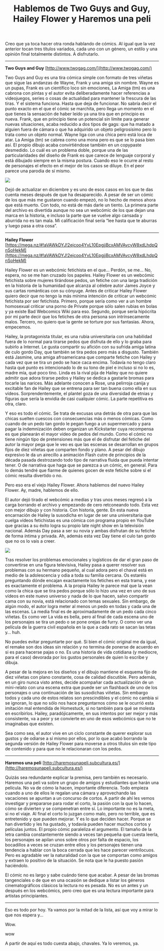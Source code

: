 ﻿---
layout: default
title: Hablemos de Two Guys and Guy, Hailey Flower y Haremos una peli
---

Creo que ya toca hacer otra ronda hablando de cómics. Al igual que la vez anterior tocan tres títulos variados, cada uno con un género, un estilo y una opinión final totalmente distintos. A disfrutarlo.

------------------------------------------------------------------------

**Two Guys and Guy** [http://www.twogag.com/](http://www.twogag.com/)

Two Guys and Guy es una tira cómica simple con formato de tres viñetas que sigue las andanzas de Wayne, Frank y una amiga sin nombre. Wayne es un pupas, Frank es un científico loco sin emociones, La Amiga (tm) es una cabrona con pintas y el autor evita deliberadamente hacer referencias a videojuegos, series o cosas de actualidad para mantener la frescura de las tiras. Y el sistema funciona. Hasta que deja de funcionar. No sabría decir el punto exacto en el que el cómic se marchita, pero llega un momento en el que tienes la sensación de haber leído ya una tira que en principio es nueva. Frank, que en principio tiene un potencial sin límite para generar nuevas situaciones, acaba reducido a dos tipos de gags: que ha matado a alguien fuera de cámara o que ha adquirido un objeto peligrosísimo pero lo trata como un objeto normal. Wayne liga con una chica pero está loca de atar. La Amiga (tm) se cabrea como una mona pero es que se lo pasa bien así. El propio dibujo acaba convirtiéndose también en un copypaste desmedido. Lo cuál es un problema doble, porque una de las particularidades del diseño de Frank es que carece de lenguaje corporal y está dibujado siempre en la misma postura. Cuando eso le ocurre al resto de personajes el efecto en el mejor de los casos se diluye. En el peor parece una parodia de sí mismo.

![](https://i.imgur.com/wga7MzA.jpg)

Dejó de actualizar en diciembre y es uno de esos casos en los que te das cuenta meses después de que ha desaparecido. A pesar de ser un cómic de los que más me gustaron cuando empezó, no lo hecho de menos ahora que está muerto. Con todo, no está de más darle un tiento. La primera parte del archivo es divertida aunque no sea un webcómic de los que dejan una marca en la historia, e incluso la parte que se vuelve algo cansada y aburrida no es tan mala. Mi calificación final sería “lee hasta que te aburras y luego pasa a otra cosa”.

------------------------------------------------------------------------

**Hailey Flower** [https://mega.nz/#!aVAWkDYJ!2ejcoo4YvL10EpgjjBcxAMVAvcyW8xdLhdpQnSoHekM](https://mega.nz/#!aVAWkDYJ!2ejcoo4YvL10EpgjjBcxAMVAvcyW8xdLhdpQnSoHekM)

Hailey Flower es un webcómic fetichista en el que… Perdón, se me… No, espera, no se me han cruzado los papeles. Hailey Flower es un webcómic fetichista sobre mujeres tirándose pedos, un fetiche con una larga tradición en la historia de la humanidad que alcanza al célebre autor James Joyce y sus cartas románticas con su cónyuge. Antes de criticar Hailey Flower quiero decir que no tengo la más mínima intención de criticar un webcómic fetichista por ser fetichista. Primero, porque sería como ver a un hombre homosexual criticar una porno de Private porque sólo salen rubias en bolas y ya existe Bad Webcomics Wiki para eso. Segundo, porque sería hipócrita por mi parte decir que los fetiches de otra persona son intrínsecamente malos. Tercero, no quiero que la gente se torture por sus fantasías. Ahora, empecemos.

Hailey, la protagonista titular, es una rubia universitaria con una habilidad fuera de lo normal para tirarse pedos que disfruta de ello y lo graba para subirlo a Internet. Le gusta compartir su afición con su sufrida amiga latina de culo gordo Day, que también se tira pedos pero más a disgusto. También está Jasmine, una amiga afroamericana que comparte fetiche con Hailey y cada vez que se tira un pedo se hace caca encima. Todavía no tengo claro hasta qué punto es intencionado lo de su tono de piel e incluso si no lo es, madre mía, qué poco tino. Linda es la rival pija de Hailey que no quiere admitir que adora tirarse pedos y Hailey se dedica a gastarle bromas para tocarle las narices. Más adelante conocen a Rose, una pelirroja canija y excitable fan de Hailey que se entrena para ser tan buena como ella en sus vídeos. Sorprendentemente, el plantel goza de una diversidad de etnias y figuras que sería la envidia de casi cualquier cómic. La parte repetitiva es otra, claro.

Y eso es todo el cómic. Se trata de excusas una detrás de otra para que las chicas suelten cuescos con consecuencias más o menos cómicas. Como cuando de un pedo tan gordo le pegan fuego a un supermercado y para pagar la indemnización deben organizan un Kickstarter cuya recompensa es que planearán el mayor vídeo de pedos del mundo. Como el cómic no tiene ningún tipo de pretensiones más que el de disfrutar del fetiche del autor la mayor pega que le veo es que las escenas se desarrollan en grupos fijos de diez viñetas que comparten fondo y plano. A pesar del dibujo expresivo le da un airecillo a animación Flash cutre de principios de la década pasada destrozando todo tipo de narrativa fluida que pueda intentar tener. O de narrativa que haga que se parezca a un cómic, en general. Para lo demás tendré que fiarme de quienes gocen de este fetiche sobre si el cómic resulta divertido o no.

Pero eso era el viejo Hailey Flower. Ahora hablemos del nuevo Hailey Flower. Ay, madre, hablemos de ello.

El autor dejó tirado el webcómic a medias y tras unos meses regresó a la carga borrando el archivo y empezando de cero retconeando todo. Esta vez con mejor dibujo y con historia. Con historia, gente. En esta nueva encarnación de Hailey la susodicha en lugar de ser una universitaria que cuelga vídeos fetichistas es una cómica con programa propio en YouTube que gracias a su éxito logra su propio late night show en la televisión nacional. Además Day pasa a ser su novia y ambas disfrutan de su fetiche de forma íntima y privada. Ah, además esta vez Day tiene el culo tan gordo que no os lo vais a creer.

![](https://i.imgur.com/Ic32Dct.png)

Tras resolver los problemas emocionales y logísticos de dar el gran paso de convertirse en una figura televisiva, Hailey pasa a querer resolver sus problemas con su hermano pequeño, al cual adora pero el chaval está en medio de la adolescencia y odia a toda su familia cercana. Os estaréis preguntando dónde encajan exactamente los fetiches en esta trama, y ese es exactamente el problema. A la propia Hailey le parece mal que la vean como la chica que se tira pedos porque sólo lo hizo una vez en uno de sus vídeos en este nuevo universo y nada de lo que hacen, salvo compartir cama con su novia, está relacionado con temas sexuales. Sin embargo, de algún modo, el autor logra meter al menos un pedo en todas y cada una de las escenas. La media final es de aproximadamente de un pedo cada cinco viñetas. Es como ver La vida es bella, pero al final de cada escena uno de los personajes se tira un pedo o se pone orejas de furry. O como ver una película de la guerra civil española en la que a cada rato se sacan las tetas y… huh.

No puedes evitar preguntarte por qué. Si bien el cómic original me da igual, el remake son dos ideas sin relación y no termina de ponerse de acuerdo en si es para hacerse pajas o no. Es una historia de vida cotidiana (y mediocre, para el caso) devorada por los gustos personales de quien lo escribe y dibuja.

A pesar de la mejora en los diseños y el dibujo mantiene el esquema fijo de diez viñetas con plano constante, cosa de calidad discutible. Pero además, en un giro nunca visto antes, decide acompañar cada actualización de un mini-relato con una escena extra que puede ser un flashback de uno de los personajes o una continuación de las susodichas viñetas. Sin embargo todos y cada uno de estos relatos son prescindibles y el cómic no cambia si se ignoran, lo que no sólo nos hace preguntarnos cómo se le ocurrió esta imitación mal entendida de Homestuck, si no también para qué se molesta en escribirlos. Hailey, paradójicamente, en sus intentos por ser mejor y más consistente, va a peor y se convierte en uno de esos webcómics que no te imaginabas que existen.

Sea como sea, el autor vive en un ciclo constante de querer explorar sus gustos y de odiarse a sí mismo por ellos, por lo que acabó borrando la segunda versión de Hailey Flower para moverse a otros títulos sin este tipo de contenido y para que no le relacionaran con los pedos.

------------------------------------------------------------------------

**Haremos una peli** [http://haremosunapeli.subcultura.es/](http://haremosunapeli.subcultura.es/)

Quizás sea redundante explicar la premisa, pero también es necesario. Haremos una peli va sobre un grupo de amigos y estudiantes que harán una película. No va de cómo la hacen, importante diferencia. Todo empieza cuando a uno de ellos le regalan una cámara y aprovechando las vacaciones se apuntan a un concurso de cortos. A partir de ahí les vemos investigar y prepararse para rodar el corto, la pasión con la que lo hacen, cómo se divierten y se compenetran entre sí. Lo importante no es la meta, si no el viaje. Al final el corto lo juzgan como malo, pero no terrible, que es entretenido y que pueden mejorar. Y es lo que deciden hacer. Porque se han divertido y les ha gustado, y todavía pueden hacer muchos cortos y películas juntos. El propio cómic paraleliza el argumento. El tamaño de la letra cambia constantemente siendo a veces tan pequeña que cuesta leerla, los personajes se apilan unos sobre otros por falta de espacio, los bocadillos a veces se cruzan entre ellos y los personajes tienen una tendencia a hablar con la boca cerrada que les hace parecer ventrílocuos. Pero es agradable ver la naturalidad con la que se comportan como amigos y extraen lo positivo de la situación. Se nota que le ha puesto pasión haciéndolo.

El cómic no es largo y sabe cuándo tiene que acabar. A pesar de las bromas tangenciales o de que en una ocasión se dedique a listar los géneros cinematográficos clásicos la lectura no es pesada. No es un antes y un después en los webcómics, pero creo que es una lectura importante para artistas principiantes.

------------------------------------------------------------------------

Eso es todo por hoy. Ya vamos por la mitad de la lista, así que voy a mirar lo que nos espera y…

Wow.

wow

A partir de aquí es todo cuesta abajo, chavales. Ya lo veremos, ya.
